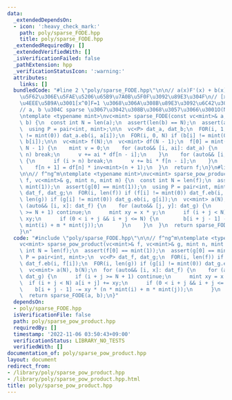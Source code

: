 ```yaml
---
data:
  _extendedDependsOn:
  - icon: ':heavy_check_mark:'
    path: poly/sparse_FODE.hpp
    title: poly/sparse_FODE.hpp
  _extendedRequiredBy: []
  _extendedVerifiedWith: []
  _isVerificationFailed: false
  _pathExtension: hpp
  _verificationStatusIcon: ':warning:'
  attributes:
    links: []
  bundledCode: "#line 2 \"poly/sparse_FODE.hpp\"\n\n// a(x)F'(x) + b(x)F(x) = 0 \u306E\
    \u5F62\u306E\u5FAE\u5206\u65B9\u7A0B\u5F0F\u3092\u89E3\u304F\n// [x^0]a=1 \u3092\
    \u4EEE\u5B9A\u3001[x^0]F=1 \u3068\u306A\u308B\u89E3\u3092\u6C42\u3081\u308B\n\
    // a, b \u304C sparse \u3067\u3042\u308B\u3068\u3057\u3066\u3001O(NK) \u6642\u9593\
    \ntemplate <typename mint>\nvc<mint> sparse_FODE(const vc<mint>& a, const vc<mint>&\
    \ b) {\n  const int N = len(a);\n  assert(len(b) == N);\n  assert(a[0] == mint(1));\n\
    \  using P = pair<int, mint>;\n\n  vc<P> dat_a, dat_b;\n  FOR(i, 1, N) if (a[i]\
    \ != mint(0)) dat_a.eb(i, a[i]);\n  FOR(i, 0, N) if (b[i] != mint(0)) dat_b.eb(i,\
    \ b[i]);\n\n  vc<mint> f(N);\n  vc<mint> df(N - 1);\n  f[0] = mint(1);\n  FOR(n,\
    \ N - 1) {\n    mint v = 0;\n    for (auto&& [i, ai]: dat_a) {\n      if (i >\
    \ n) break;\n      v += ai * df[n - i];\n    }\n    for (auto&& [i, bi]: dat_b)\
    \ {\n      if (i > n) break;\n      v += bi * f[n - i];\n    }\n    df[n] = -v;\n\
    \    f[n + 1] = df[n] * inv<mint>(n + 1);\n  }\n  return f;\n}\n#line 2 \"poly/sparse_pow_product.hpp\"\
    \n\n// f^ng^m\ntemplate <typename mint>\nvc<mint> sparse_pow_product(vc<mint>&\
    \ f, vc<mint>& g, mint n, mint m) {\n  const int N = len(f);\n  assert(f[0] ==\
    \ mint(1));\n  assert(g[0] == mint(1));\n  using P = pair<int, mint>;\n  vc<P>\
    \ dat_f, dat_g;\n  FOR(i, len(f)) if (f[i] != mint(0)) dat_f.eb(i, f[i]);\n  FOR(i,\
    \ len(g)) if (g[i] != mint(0)) dat_g.eb(i, g[i]);\n  vc<mint> a(N), b(N);\n  for\
    \ (auto&& [i, x]: dat_f) {\n    for (auto&& [j, y]: dat_g) {\n      if (i + j\
    \ >= N + 1) continue;\n      mint xy = x * y;\n      if (i + j < N) a[i + j] +=\
    \ xy;\n      if (0 < i + j && i + j <= N) {\n        b[i + j - 1] -= xy * (n *\
    \ mint(i) + m * mint(j));\n      }\n    }\n  }\n  return sparse_FODE(a, b);\n\
    }\n"
  code: "#include \"poly/sparse_FODE.hpp\"\n\n// f^ng^m\ntemplate <typename mint>\n\
    vc<mint> sparse_pow_product(vc<mint>& f, vc<mint>& g, mint n, mint m) {\n  const\
    \ int N = len(f);\n  assert(f[0] == mint(1));\n  assert(g[0] == mint(1));\n  using\
    \ P = pair<int, mint>;\n  vc<P> dat_f, dat_g;\n  FOR(i, len(f)) if (f[i] != mint(0))\
    \ dat_f.eb(i, f[i]);\n  FOR(i, len(g)) if (g[i] != mint(0)) dat_g.eb(i, g[i]);\n\
    \  vc<mint> a(N), b(N);\n  for (auto&& [i, x]: dat_f) {\n    for (auto&& [j, y]:\
    \ dat_g) {\n      if (i + j >= N + 1) continue;\n      mint xy = x * y;\n    \
    \  if (i + j < N) a[i + j] += xy;\n      if (0 < i + j && i + j <= N) {\n    \
    \    b[i + j - 1] -= xy * (n * mint(i) + m * mint(j));\n      }\n    }\n  }\n\
    \  return sparse_FODE(a, b);\n}"
  dependsOn:
  - poly/sparse_FODE.hpp
  isVerificationFile: false
  path: poly/sparse_pow_product.hpp
  requiredBy: []
  timestamp: '2022-11-06 03:50:43+09:00'
  verificationStatus: LIBRARY_NO_TESTS
  verifiedWith: []
documentation_of: poly/sparse_pow_product.hpp
layout: document
redirect_from:
- /library/poly/sparse_pow_product.hpp
- /library/poly/sparse_pow_product.hpp.html
title: poly/sparse_pow_product.hpp
---
```

